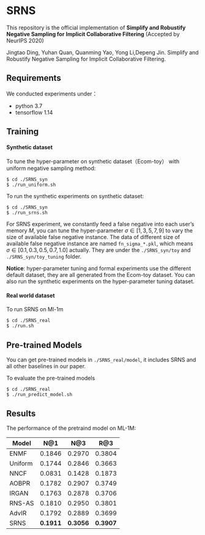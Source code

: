 # SRNS

This repository is the official implementation of **Simplify and Robustify Negative Sampling for**
**Implicit Collaborative Filtering** (Accepted by NeurIPS 2020) 

Jingtao Ding, Yuhan Quan, Quanming Yao, Yong Li,Depeng Jin. Simplify and Robustify Negative Sampling for Implicit Collaborative Filtering.

## Requirements

We conducted experiments under：

- python 3.7
- tensorflow 1.14

## Training

#### Synthetic dataset

To tune the hyper-parameter on synthetic dataset（Ecom-toy） with uniform negative sampling method:

```shell
$ cd ./SRNS_syn
$ ./run_uniform.sh
```

To run the synthetic experiments on synthetic dataset:

```shell
$ cd ./SRNS_syn
$ ./run_srns.sh
```

For SRNS experiment, we constantly feed a false negative into each user’s memory $M$, you can tune the hyper-parameter $\sigma \in [1 ,3, 5, 7, 9]$ to vary the size of available false negative instance. The data of different size of available false negative instance are named `fn_sigma_*.pkl`, which means $\sigma \in [0.1, 0.3, 0.5, 0.7, 1.0]$  actually. They are under the `./SRNS_syn/toy` and `./SRNS_syn/toy_tuning` folder. 

**Notice**: hyper-parameter tuning and formal experiments use the different default dataset, they are all generated from the Ecom-toy dataset.  You can also run the synthetic experiments on the hyper-parameter tuning dataset. 

#### Real world dataset

To run SRNS on Ml-1m

```sh
$ cd ./SRNS_real
$ ./run.sh
```

## Pre-trained Models

You can get pre-trained models in `./SRNS_real/model`, it includes SRNS and all other baselines in our paper.

To evaluate the pre-trained models

```shell
$ cd ./SRNS_real
$ ./run_predict_model.sh
```

## Results

The performance of the pretraind model on ML-1M:

| Model   | N@1        | N@3        | R@3        |
| ------- | ---------- | ---------- | ---------- |
| ENMF    | 0.1846     | 0.2970     | 0.3804     |
| Uniform | 0.1744     | 0.2846     | 0.3663     |
| NNCF    | 0.0831     | 0.1428     | 0.1873     |
| AOBPR   | 0.1782     | 0.2907     | 0.3749     |
| IRGAN   | 0.1763     | 0.2878     | 0.3706     |
| RNS-AS  | 0.1810     | 0.2950     | 0.3801     |
| AdvIR   | 0.1792     | 0.2889     | 0.3699     |
| SRNS    | **0.1911** | **0.3056** | **0.3907** |

